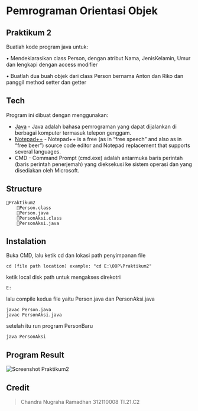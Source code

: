 # Pemrograman Orientasi Objek
## Praktikum 2
Buatlah kode program java untuk:

• Mendeklarasikan class Person, dengan atribut Nama,
JenisKelamin, Umur dan lengkapi dengan access modifier

• Buatlah dua buah objek dari class Person bernama Anton
dan Riko dan panggil method setter dan getter

## Tech
Program ini dibuat dengan menggunakan:
- [Java](https://www.java.com/) - Java adalah bahasa pemrograman yang dapat dijalankan di berbagai komputer termasuk telepon genggam.
- [Notepad++](https://notepad-plus-plus.org/) - Notepad++ is a free (as in “free speech” and also as in “free beer”) source code editor and Notepad replacement that supports several languages.
- CMD - Command Prompt (cmd.exe) adalah antarmuka baris perintah (baris perintah penerjemah) yang dieksekusi ke sistem operasi dan yang disediakan oleh Microsoft.

## Structure
```
📁Praktikum2
    📄Person.class
    📄Person.java
    📄PersonAksi.class
    📄PersonAksi.java
```

## Instalation
Buka CMD, lalu ketik cd dan lokasi path penyimpanan file
```
cd (file path location) example: "cd E:\OOP\Praktikum2"
```
ketik local disk path untuk mengakses direkotri
```
E:
```
lalu compile kedua file yaitu Person.java dan PersonAksi.java
```
javac Person.java
javac PersonAksi.java
```
setelah itu run program PersonBaru
```
java PersonAksi
```
## Program Result
![Screenshot Praktikum2](https://user-images.githubusercontent.com/116129101/197527278-729e0bd2-ce29-466f-a803-ad0b5d541163.png)


## Credit
> Chandra Nugraha Ramadhan
> 312110008
> TI.21.C2
